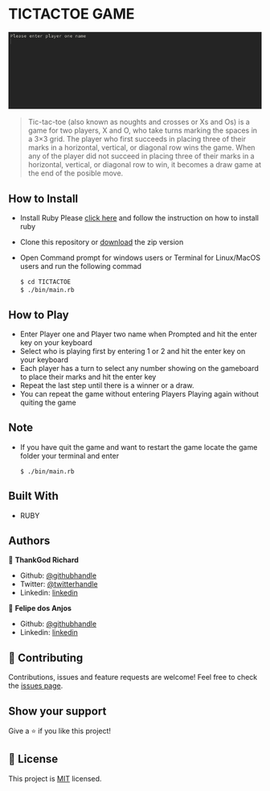 # TICTACTOE GAME

![screenshot](TicTacToe.gif)

> Tic-tac-toe (also known as noughts and crosses or Xs and Os) is a game for two players, X and O, who take turns marking the spaces in a 3×3 grid. The player who first succeeds in placing three of their marks in a horizontal, vertical, or diagonal row wins the game. When any of the player did not succeed in placing three of their marks in a horizontal, vertical, or diagonal row to win, it becomes a draw game at the end of the posible move.


## How to Install

- Install Ruby
    Please [click here](https://www.ruby-lang.org/en/documentation/installation/) and follow the instruction on how to install ruby
    
- Clone this repository or [download](https://github.com/thankgodr/TicTacToe/archive/development.zip) the zip version

- Open Command prompt for windows users or Terminal for Linux/MacOS users and run the following commad

    ```console
    $ cd TICTACTOE
    $ ./bin/main.rb
    ```
    
## How to Play

- Enter Player one and Player two name when Prompted and hit the enter key on your keyboard
- Select who is playing first by entering 1 or 2 and hit the enter key on your keyboard
- Each player has a turn to select any number showing on the gameboard to place their marks and hit the enter key
- Repeat the last step until there is a winner or a draw.
- You can repeat the game without entering Players Playing again without quiting the game

 ## Note
 - If you have quit the game and want to restart the game locate the game folder your terminal and enter

    ```console
    $ ./bin/main.rb
    ```
    

## Built With

- RUBY

## Authors

👤 **ThankGod Richard**

- Github: [@githubhandle](https://github.com/thankgodr)
- Twitter: [@twitterhandle](https://twitter.com/thankgodrichard)
- Linkedin: [linkedin](https://linkedin.com/in/thankgodr)

👤 **Felipe dos Anjos**

- Github: [@githubhandle](https://github.com/fc-anjos)
- Linkedin: [linkedin](https://www.linkedin.com/in/felipe-cavalheiro-dos-anjos-4792a8176/)

## 🤝 Contributing
Contributions, issues and feature requests are welcome!
Feel free to check the [issues page](issues/).

## Show your support
Give a ⭐️ if you like this project!

## 📝 License
This project is [MIT](lic.url) licensed.
